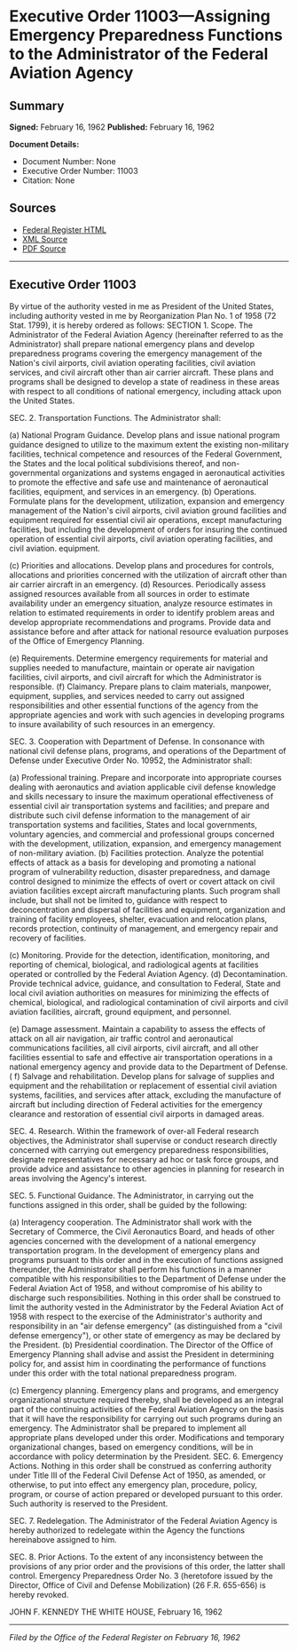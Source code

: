 # Executive Order 11003—Assigning Emergency Preparedness Functions to the Administrator of the Federal Aviation Agency

## Summary

**Signed:** February 16, 1962
**Published:** February 16, 1962

**Document Details:**
- Document Number: None
- Executive Order Number: 11003
- Citation: None

## Sources
- [Federal Register HTML](https://www.presidency.ucsb.edu/documents/executive-order-11003-assigning-emergency-preparedness-functions-the-administrator-the)
- [XML Source](None)
- [PDF Source](None)

---

## Executive Order 11003

By virtue of the authority vested in me as President of the United States, including authority vested in me by Reorganization Plan No. 1 of 1958 (72 Stat. 1799), it is hereby ordered as follows:
SECTION 1. Scope. The Administrator of the Federal Aviation Agency (hereinafter referred to as the Administrator) shall prepare national emergency plans and develop preparedness programs covering the emergency management of the Nation's civil airports, civil aviation operating facilities, civil aviation services, and civil aircraft other than air carrier aircraft. These plans and programs shall be designed to develop a state of readiness in these areas with respect to all conditions of national emergency, including attack upon the United States.

SEC. 2. Transportation Functions. The Administrator shall:

(a) National Program Guidance. Develop plans and issue national program guidance designed to utilize to the maximum extent the existing non-military facilities, technical competence and resources of the Federal Government, the States and the local political subdivisions thereof, and non-governmental organizations and systems engaged in aeronautical activities to promote the effective and safe use and maintenance of aeronautical facilities, equipment, and services in an emergency.
(b) Operations. Formulate plans for the development, utilization, expansion and emergency management of the Nation's civil airports, civil aviation ground facilities and equipment required for essential civil air operations, except manufacturing facilities, but including the development of orders for insuring the continued operation of essential civil airports, civil aviation operating facilities, and civil aviation. equipment.

(c) Priorities and allocations. Develop plans and procedures for controls, allocations and priorities concerned with the utilization of aircraft other than air carrier aircraft in an emergency.
(d) Resources. Periodically assess assigned resources available from all sources in order to estimate availability under an emergency situation, analyze resource estimates in relation to estimated requirements in order to identify problem areas and develop appropriate recommendations and programs. Provide data and assistance before and after attack for national resource evaluation purposes of the Office of Emergency Planning.

(e) Requirements. Determine emergency requirements for material and supplies needed to manufacture, maintain or operate air navigation facilities, civil airports, and civil aircraft for which the Administrator is responsible.
(f) Claimancy. Prepare plans to claim materials, manpower, equipment, supplies, and services needed to carry out assigned responsibilities and other essential functions of the agency from the appropriate agencies and work with such agencies in developing programs to insure availability of such resources in an emergency.

SEC. 3. Cooperation with Department of Defense. In consonance with national civil defense plans, programs, and operations of the Department of Defense under Executive Order No. 10952, the Administrator shall:

(a) Professional training. Prepare and incorporate into appropriate courses dealing with aeronautics and aviation applicable civil defense knowledge and skills necessary to insure the maximum operational effectiveness of essential civil air transportation systems and facilities; and prepare and distribute such civil defense information to the management of air transportation systems and facilities, States and local governments, voluntary agencies, and commercial and professional groups concerned with the development, utilization, expansion, and emergency management of non-military aviation.
(b) Facilities protection. Analyze the potential effects of attack as a basis for developing and promoting a national program of vulnerability reduction, disaster preparedness, and damage control designed to minimize the effects of overt or covert attack on civil aviation facilities except aircraft manufacturing plants. Such program shall include, but shall not be limited to, guidance with respect to deconcentration and dispersal of facilities and equipment, organization and training of facility employees, shelter, evacuation and relocation plans, records protection, continuity of management, and emergency repair and recovery of facilities.

(c) Monitoring. Provide for the detection, identification, monitoring, and reporting of chemical, biological, and radiological agents at facilities operated or controlled by the Federal Aviation Agency.
(d) Decontamination. Provide technical advice, guidance, and consultation to Federal, State and local civil aviation authorities on measures for minimizing the effects of chemical, biological, and radiological contamination of civil airports and civil aviation facilities, aircraft, ground equipment, and personnel.

(e) Damage assessment. Maintain a capability to assess the effects of attack on all air navigation, air traffic control and aeronautical communications facilities, all civil airports, civil aircraft, and all other facilities essential to safe and effective air transportation operations in a national emergency agency and provide data to the Department of Defense.
( f) Salvage and rehabilitation. Develop plans for salvage of supplies and equipment and the rehabilitation or replacement of essential civil aviation systems, facilities, and services after attack, excluding the manufacture of aircraft but including direction of Federal activities for the emergency clearance and restoration of essential civil airports in damaged areas.

SEC. 4. Research. Within the framework of over-all Federal research objectives, the Administrator shall supervise or conduct research directly concerned with carrying out emergency preparedness responsibilities, designate representatives for necessary ad hoc or task force groups, and provide advice and assistance to other agencies in planning for research in areas involving the Agency's interest.

SEC. 5. Functional Guidance. The Administrator, in carrying out the functions assigned in this order, shall be guided by the following:

(a) Interagency cooperation. The Administrator shall work with the Secretary of Commerce, the Civil Aeronautics Board, and heads of other agencies concerned with the development of a national emergency transportation program. In the development of emergency plans and programs pursuant to this order and in the execution of functions assigned thereunder, the Administrator shall perform his functions in a manner compatible with his responsibilities to the Department of Defense under the Federal Aviation Act of 1958, and without compromise of his ability to discharge such responsibilities. Nothing in this order shall be construed to limit the authority vested in the Administrator by the Federal Aviation Act of 1958 with respect to the exercise of the Administrator's authority and responsibility in an "air defense emergency" (as distinguished from a "civil defense emergency"), or other state of emergency as may be declared by the President.
(b) Presidential coordination. The Director of the Office of Emergency Planning shall advise and assist the President in determining policy for, and assist him in coordinating the performance of functions under this order with the total national preparedness program.

(c) Emergency planning. Emergency plans and programs, and emergency organizational structure required thereby, shall be developed as an integral part of the continuing activities of the Federal Aviation Agency on the basis that it will have the responsibility for carrying out such programs during an emergency. The Administrator shall be prepared to implement all appropriate plans developed under this order. Modifications and temporary organizational changes, based on emergency conditions, will be in accordance with policy determination by the President.
SEC. 6. Emergency Actions. Nothing in this order shall be construed as conferring authority under Title III of the Federal Civil Defense Act of 1950, as amended, or otherwise, to put into effect any emergency plan, procedure, policy, program, or course of action prepared or developed pursuant to this order. Such authority is reserved to the President.

SEC. 7. Redelegation. The Administrator of the Federal Aviation Agency is hereby authorized to redelegate within the Agency the functions hereinabove assigned to him.

SEC. 8. Prior Actions. To the extent of any inconsistency between the provisions of any prior order and the provisions of this order, the latter shall control. Emergency Preparedness Order No. 3 (heretofore issued by the Director, Office of Civil and Defense Mobilization) (26 F.R. 655-656) is hereby revoked.

JOHN F. KENNEDY
THE WHITE HOUSE,
February 16, 1962

---

*Filed by the Office of the Federal Register on February 16, 1962*
